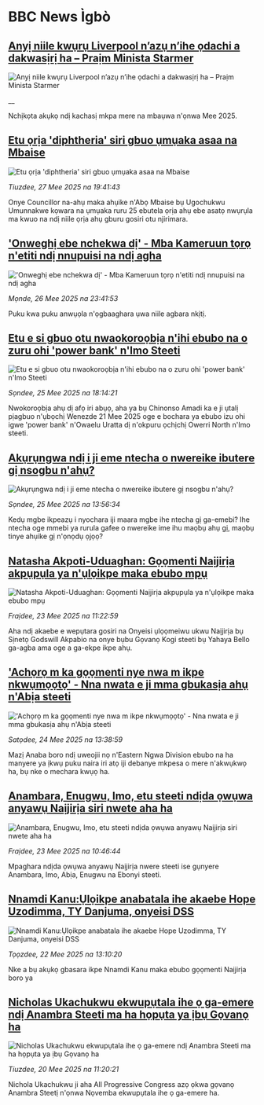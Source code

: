 # BBC News Ìgbò## [Anyị niile kwụrụ Liverpool n’azụ n’ihe ọdachi a dakwasịrị ha – Praịm Minista Starmer](https://www.bbc.co.uk/igbo/live/cz95zpxkd9vt?at_campaign=githubrss)![Anyị niile kwụrụ Liverpool n’azụ n’ihe ọdachi a dakwasịrị ha – Praịm Minista Starmer](https://ichef.bbci.co.uk/ace/standard/240/cpsprodpb/b0b3/live/55f87540-3ac5-11f0-8519-3b5a01ebe413.jpg)__Nchịkọta akụkọ ndị kachasị mkpa mere na mbaụwa n'ọnwa Mee 2025.## [Etu ọrịa 'diphtheria' siri gbuo ụmụaka asaa na Mbaise](https://www.bbc.com/igbo/articles/cjrn0591evgo?at_campaign=githubrss)![Etu ọrịa 'diphtheria' siri gbuo ụmụaka asaa na Mbaise](https://ichef.bbci.co.uk/ace/standard/240/cpsprodpb/a327/live/f20e0410-3b2c-11f0-ab2d-a33f931f78dd.png)_Tiuzdee, 27 Mee 2025 na 19:41:43_Onye Councillor na-ahụ maka ahụike n'Abọ Mbaise bụ Ugochukwu Umunnakwe kọwara na ụmụaka ruru 25 ebutela ọrịa ahụ ebe asatọ nwụrụla ma kwuo na ndị niile ọrịa ahụ gburu gosiri otu njirimara.## ['Onweghị ebe nchekwa dị' - Mba Kameruun tọrọ n'etiti ndị nnupuisi na ndị agha](https://www.bbc.com/igbo/articles/czj4v10yjlxo?at_campaign=githubrss)!['Onweghị ebe nchekwa dị' - Mba Kameruun tọrọ n'etiti ndị nnupuisi na ndị agha](https://ichef.bbci.co.uk/ace/standard/240/cpsprodpb/23c5/live/a95917d0-3566-11f0-96c3-cf669419a2b0.jpg)_Mọnde, 26 Mee 2025 na 23:41:53_Puku kwa puku anwụọla n'ọgbaaghara ụwa niile agbara nkịtị.## [Etu e si gbuo otu nwaokoroọbịa n'ihi ebubo na o zuru ohi 'power bank' n'Imo Steeti](https://www.bbc.com/igbo/articles/c771d80024lo?at_campaign=githubrss)![Etu e si gbuo otu nwaokoroọbịa n'ihi ebubo na o zuru ohi 'power bank' n'Imo Steeti](https://ichef.bbci.co.uk/ace/standard/240/cpsprodpb/da7c/live/cf0e1790-398b-11f0-8519-3b5a01ebe413.png)_Sọndee, 25 Mee 2025 na 18:14:21_Nwokoroọbịa ahụ dị afọ iri abụọ, aha ya bụ Chinonso Amadi ka e ji ụtalị pịagbuo n'ụbọchị Wenezde 21 Mee 2025 oge e bochara ya ebubo izu ohi igwe 'power bank' n'Owaelu Uratta dị n'okpuru ọchịchị Owerri North n'Imo steeti.## [Akụrụngwa ndị i ji eme ntecha o nwereike ibutere gị nsogbu n'ahụ?](https://www.bbc.com/igbo/articles/cpqe5dzz7e4o?at_campaign=githubrss)![Akụrụngwa ndị i ji eme ntecha o nwereike ibutere gị nsogbu n'ahụ?](https://ichef.bbci.co.uk/ace/standard/240/cpsprodpb/6689/live/b3ac9330-396f-11f0-8947-7d6241f9fce9.jpg)_Sọndee, 25 Mee 2025 na 13:56:34_Kedụ mgbe ikpeazụ i nyochara iji maara mgbe ihe ntecha gị ga-emebi? Ihe ntecha oge mmebi ya rurula gafee o nwereike ime ihu maọbụ ahụ gị, maọbụ tinye ahụike gị n'ọnọdụ ọjọọ?## [Natasha Akpoti-Uduaghan: Gọọmenti Naịjirịa akpụpụla ya n'ụlọikpe maka ebubo mpụ ](https://www.bbc.com/igbo/articles/cdj9xvnjd39o?at_campaign=githubrss)![Natasha Akpoti-Uduaghan: Gọọmenti Naịjirịa akpụpụla ya n'ụlọikpe maka ebubo mpụ ](https://ichef.bbci.co.uk/ace/standard/240/cpsprodpb/a7ce/live/6862e5a0-37b7-11f0-9e4d-b7a43daeff47.png)_Fraịdee, 23 Mee 2025 na 11:22:59_Aha ndị akaebe e wepụtara gosiri na Onyeisi ụlọọmeiwu ukwu Naịjirịa bụ Sịnetọ Godswill Akpabio na onye bụbu Gọvanọ Kogi steeti bụ Yahaya Bello ga-agba ama oge a ga-ekpe ikpe ahụ.## ['Achọrọ m ka gọọmenti nye nwa m ikpe nkwụmọọtọ' - Nna nwata e ji mma gbukasịa ahụ n'Abịa steeti](https://www.bbc.com/igbo/articles/cvgnnqv3myqo?at_campaign=githubrss)!['Achọrọ m ka gọọmenti nye nwa m ikpe nkwụmọọtọ' - Nna nwata e ji mma gbukasịa ahụ n'Abịa steeti](https://ichef.bbci.co.uk/ace/standard/240/cpsprodpb/f758/live/d28a1be0-358e-11f0-96c3-cf669419a2b0.png)_Satọdee, 24 Mee 2025 na 13:38:59_Mazị Anaba boro ndị uweojii nọ n'Eastern Ngwa Division ebubo na ha manyere ya ịkwụ puku naira iri atọ iji debanye mkpesa o mere n'akwụkwọ ha, bụ nke o mechara kwụọ ha.## [Anambara, Enugwu, Imo, etu steeti ndịda ọwụwa anyawụ Naịjirịa siri nwete aha ha](https://www.bbc.com/igbo/articles/cj6rr6dggeeo?at_campaign=githubrss)![Anambara, Enugwu, Imo, etu steeti ndịda ọwụwa anyawụ Naịjirịa siri nwete aha ha](https://ichef.bbci.co.uk/ace/standard/240/cpsprodpb/f4c6/live/bf9154f0-367d-11f0-8947-7d6241f9fce9.jpg)_Fraịdee, 23 Mee 2025 na 10:46:44_Mpaghara ndịda ọwụwa anyawụ Naịjirịa nwere steeti ise gụnyere Anambara, Imo, Abịa, Enugwu na Ebonyi steeti.## [Nnamdi Kanu:Ụlọikpe anabatala ihe akaebe Hope Uzodimma, TY Danjuma, onyeisi DSS](https://www.bbc.com/igbo/articles/c1jxy46j7dgo?at_campaign=githubrss)![Nnamdi Kanu:Ụlọikpe anabatala ihe akaebe Hope Uzodimma, TY Danjuma, onyeisi DSS](https://ichef.bbci.co.uk/ace/standard/240/cpsprodpb/1b49/live/a2c569e0-370b-11f0-8519-3b5a01ebe413.jpg)_Tọọzdee, 22 Mee 2025 na 13:10:20_Nke a bụ akụkọ gbasara ikpe Nnamdi Kanu maka ebubo gọọmenti Naịjirịa boro ya## [Nicholas Ukachukwu ekwupụtala ihe ọ ga-emere ndị Anambra Steeti ma ha họpụta ya ịbụ Gọvanọ ha](https://www.bbc.com/igbo/articles/c2011m0jdrzo?at_campaign=githubrss)![Nicholas Ukachukwu ekwupụtala ihe ọ ga-emere ndị Anambra Steeti ma ha họpụta ya ịbụ Gọvanọ ha](https://ichef.bbci.co.uk/ace/standard/240/cpsprodpb/c4b6/live/b8faddf0-355b-11f0-bf15-094eef773db0.jpg)_Tiuzdee, 20 Mee 2025 na 11:20:21_Nichola Ukachukwu ji aha All Progressive Congress azọ ọkwa gọvanọ Anambra Steetị n'ọnwa Nọvemba ekwupụtala ihe ọ ga-emere ha.
